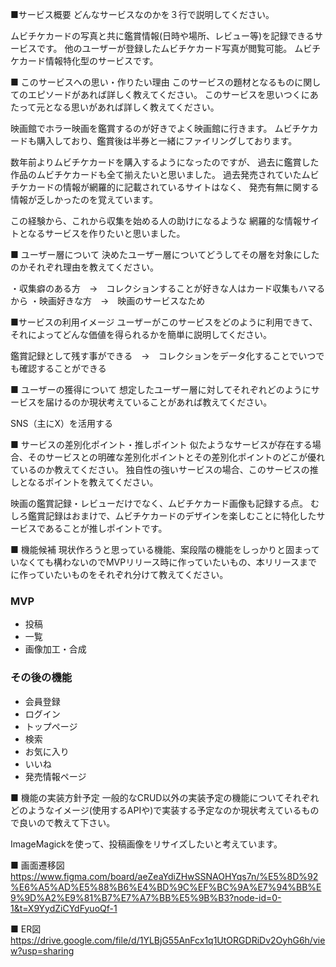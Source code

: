 ■サービス概要
どんなサービスなのかを３行で説明してください。

ムビチケカードの写真と共に鑑賞情報(日時や場所、レビュー等)を記録できるサービスです。
他のユーザーが登録したムビチケカード写真が閲覧可能。
ムビチケカード情報特化型のサービスです。


■ このサービスへの思い・作りたい理由
このサービスの題材となるものに関してのエピソードがあれば詳しく教えてください。
このサービスを思いつくにあたって元となる思いがあれば詳しく教えてください。

映画館でホラー映画を鑑賞するのが好きでよく映画館に行きます。
ムビチケカードも購入しており、鑑賞後は半券と一緒にファイリングしております。

数年前よりムビチケカードを購入するようになったのですが、
過去に鑑賞した作品のムビチケカードも全て揃えたいと思いました。
過去発売されていたムビチケカードの情報が網羅的に記載されているサイトはなく、
発売有無に関する情報が乏しかったのを覚えています。

この経験から、これから収集を始める人の助けになるような
網羅的な情報サイトとなるサービスを作りたいと思いました。


■ ユーザー層について
決めたユーザー層についてどうしてその層を対象にしたのかそれぞれ理由を教えてください。

・収集癖のある方　→　コレクションすることが好きな人はカード収集もハマるから
・映画好きな方　→　映画のサービスなため


■サービスの利用イメージ
ユーザーがこのサービスをどのように利用できて、それによってどんな価値を得られるかを簡単に説明してください。

鑑賞記録として残す事ができる　→　コレクションをデータ化することでいつでも確認することができる


■ ユーザーの獲得について
想定したユーザー層に対してそれぞれどのようにサービスを届けるのか現状考えていることがあれば教えてください。

SNS（主にX）を活用する


■ サービスの差別化ポイント・推しポイント
似たようなサービスが存在する場合、そのサービスとの明確な差別化ポイントとその差別化ポイントのどこが優れているのか教えてください。
独自性の強いサービスの場合、このサービスの推しとなるポイントを教えてください。

映画の鑑賞記録・レビューだけでなく、ムビチケカード画像も記録する点。
むしろ鑑賞記録はおまけで、ムビチケカードのデザインを楽しむことに特化したサービスであることが推しポイントです。


■ 機能候補
現状作ろうと思っている機能、案段階の機能をしっかりと固まっていなくても構わないのでMVPリリース時に作っていたいもの、本リリースまでに作っていたいものをそれぞれ分けて教えてください。

### MVP
* 投稿
* 一覧
* 画像加工・合成

### その後の機能
* 会員登録
* ログイン
* トップページ
* 検索
* お気に入り
* いいね
* 発売情報ページ


■ 機能の実装方針予定
一般的なCRUD以外の実装予定の機能についてそれぞれどのようなイメージ(使用するAPIや)で実装する予定なのか現状考えているもので良いので教えて下さい。

ImageMagickを使って、投稿画像をリサイズしたいと考えています。

■ 画面遷移図
https://www.figma.com/board/aeZeaYdiZHwSSNAOHYqs7n/%E5%8D%92%E6%A5%AD%E5%88%B6%E4%BD%9C%EF%BC%9A%E7%94%BB%E9%9D%A2%E9%81%B7%E7%A7%BB%E5%9B%B3?node-id=0-1&t=X9YydZiCYdFyuoQf-1

■ ER図
https://drive.google.com/file/d/1YLBjG55AnFcx1q1UtORGDRiDv2OyhG6h/view?usp=sharing

